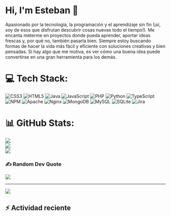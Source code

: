 # Hi, I'm Esteban 👋

Apasionado por la tecnología, la programación y el aprendizaje sin fin (¡sí, soy de esos que disfrutan descubrir cosas nuevas todo el tiempo!). Me encanta meterme en proyectos donde pueda aprender, aportar ideas frescas y, por qué no, también pasarla bien. Siempre estoy buscando formas de hacer la vida más fácil y eficiente con soluciones creativas y bien pensadas. Si hay algo que me motiva, es ver cómo una buena idea puede convertirse en una gran herramienta para los demás.


# 💻 Tech Stack:

![CSS3](https://img.shields.io/badge/css3-%231572B6.svg?style=for-the-badge&logo=css3&logoColor=white) ![HTML5](https://img.shields.io/badge/html5-%23E34F26.svg?style=for-the-badge&logo=html5&logoColor=white) ![Java](https://img.shields.io/badge/java-%23ED8B00.svg?style=for-the-badge&logo=openjdk&logoColor=white) ![JavaScript](https://img.shields.io/badge/javascript-%23323330.svg?style=for-the-badge&logo=javascript&logoColor=%23F7DF1E) ![PHP](https://img.shields.io/badge/php-%23777BB4.svg?style=for-the-badge&logo=php&logoColor=white) ![Python](https://img.shields.io/badge/python-3670A0?style=for-the-badge&logo=python&logoColor=ffdd54) ![TypeScript](https://img.shields.io/badge/typescript-%23007ACC.svg?style=for-the-badge&logo=typescript&logoColor=white) ![NPM](https://img.shields.io/badge/NPM-%23CB3837.svg?style=for-the-badge&logo=npm&logoColor=white) ![Apache](https://img.shields.io/badge/apache-%23D42029.svg?style=for-the-badge&logo=apache&logoColor=white) ![Nginx](https://img.shields.io/badge/nginx-%23009639.svg?style=for-the-badge&logo=nginx&logoColor=white) ![MongoDB](https://img.shields.io/badge/MongoDB-%234ea94b.svg?style=for-the-badge&logo=mongodb&logoColor=white) ![MySQL](https://img.shields.io/badge/mysql-4479A1.svg?style=for-the-badge&logo=mysql&logoColor=white) ![SQLite](https://img.shields.io/badge/sqlite-%2307405e.svg?style=for-the-badge&logo=sqlite&logoColor=white) ![Jira](https://img.shields.io/badge/jira-%230A0FFF.svg?style=for-the-badge&logo=jira&logoColor=white)




# 📊 GitHub Stats:
![](https://github-readme-stats.vercel.app/api?username=EstebanIdarragaDev&theme=dark&hide_border=true&include_all_commits=true&count_private=false)<br/>
![](https://nirzak-streak-stats.vercel.app/?user=EstebanIdarragaDev&theme=dark&hide_border=true)<br/>
![](https://github-readme-stats.vercel.app/api/top-langs/?username=EstebanIdarragaDev&theme=dark&hide_border=true&include_all_commits=true&count_private=false&layout=compact)

### ✍️ Random Dev Quote
![](https://quotes-github-readme.vercel.app/api?type=horizontal&theme=dark)

---
[![](https://visitcount.itsvg.in/api?id=EstebanIdarragaDev&icon=0&color=0)](https://visitcount.itsvg.in)

## ⚡ Actividad reciente
<!--RECENT_ACTIVITY:start-->

<!--RECENT_ACTIVITY:last_update>


